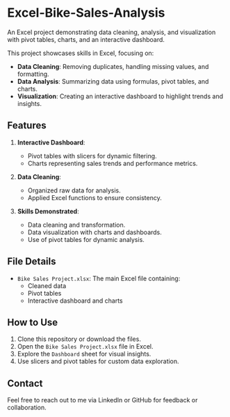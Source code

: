 # Excel-Bike-Sales-Analysis
An Excel project demonstrating data cleaning, analysis, and visualization with pivot tables, charts, and an interactive dashboard.


This project showcases skills in Excel, focusing on:  
- **Data Cleaning**: Removing duplicates, handling missing values, and formatting.  
- **Data Analysis**: Summarizing data using formulas, pivot tables, and charts.  
- **Visualization**: Creating an interactive dashboard to highlight trends and insights.  

## Features  
1. **Interactive Dashboard**:  
   - Pivot tables with slicers for dynamic filtering.  
   - Charts representing sales trends and performance metrics.  

2. **Data Cleaning**:  
   - Organized raw data for analysis.  
   - Applied Excel functions to ensure consistency.  

3. **Skills Demonstrated**:  
   - Data cleaning and transformation.  
   - Data visualization with charts and dashboards.  
   - Use of pivot tables for dynamic analysis.  

## File Details  
- `Bike Sales Project.xlsx`: The main Excel file containing:  
  - Cleaned data  
  - Pivot tables  
  - Interactive dashboard and charts  

## How to Use  
1. Clone this repository or download the files.  
2. Open the `Bike Sales Project.xlsx` file in Excel.  
3. Explore the `Dashboard` sheet for visual insights.  
4. Use slicers and pivot tables for custom data exploration.  

## Contact  
Feel free to reach out to me via LinkedIn or GitHub for feedback or collaboration.  

